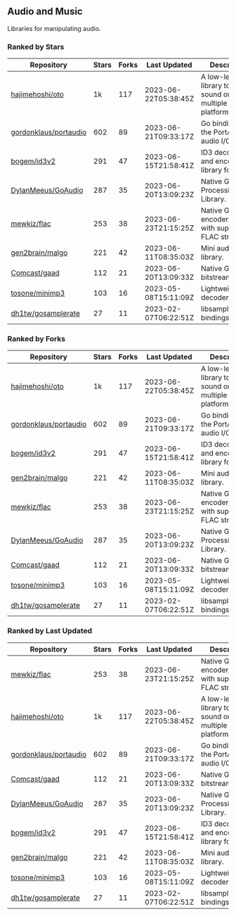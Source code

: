 ## Audio and Music

Libraries for manipulating audio.

### Ranked by Stars

| Repository | Stars | Forks | Last Updated | Description | 
|------------|-------|-------|--------------|-------------|
| [hajimehoshi/oto](https://github.com/hajimehoshi/oto) | 1k | 117 | 2023-06-22T05:38:45Z |  A low-level library to play sound on multiple platforms. |
| [gordonklaus/portaudio](https://github.com/gordonklaus/portaudio) | 602 | 89 | 2023-06-21T09:33:17Z |  Go bindings for the PortAudio audio I/O library. |
| [bogem/id3v2](https://github.com/bogem/id3v2) | 291 | 47 | 2023-06-15T21:58:41Z |  ID3 decoding and encoding library for Go. |
| [DylanMeeus/GoAudio](https://github.com/DylanMeeus/GoAudio) | 287 | 35 | 2023-06-20T13:09:23Z |  Native Go Audio Processing Library. |
| [mewkiz/flac](https://github.com/mewkiz/flac) | 253 | 38 | 2023-06-23T21:15:25Z |  Native Go FLAC encoder/decoder with support for FLAC streams. |
| [gen2brain/malgo](https://github.com/gen2brain/malgo) | 221 | 42 | 2023-06-11T08:35:03Z |  Mini audio library. |
| [Comcast/gaad](https://github.com/Comcast/gaad) | 112 | 21 | 2023-06-20T13:09:33Z |  Native Go AAC bitstream parser. |
| [tosone/minimp3](https://github.com/tosone/minimp3) | 103 | 16 | 2023-05-08T15:11:09Z |  Lightweight MP3 decoder library. |
| [dh1tw/gosamplerate](https://github.com/dh1tw/gosamplerate) | 27 | 11 | 2023-02-07T06:22:51Z |  libsamplerate bindings for go. |

### Ranked by Forks

| Repository | Stars | Forks | Last Updated | Description | 
|------------|-------|-------|--------------|-------------|
| [hajimehoshi/oto](https://github.com/hajimehoshi/oto) | 1k | 117 | 2023-06-22T05:38:45Z |  A low-level library to play sound on multiple platforms. |
| [gordonklaus/portaudio](https://github.com/gordonklaus/portaudio) | 602 | 89 | 2023-06-21T09:33:17Z |  Go bindings for the PortAudio audio I/O library. |
| [bogem/id3v2](https://github.com/bogem/id3v2) | 291 | 47 | 2023-06-15T21:58:41Z |  ID3 decoding and encoding library for Go. |
| [gen2brain/malgo](https://github.com/gen2brain/malgo) | 221 | 42 | 2023-06-11T08:35:03Z |  Mini audio library. |
| [mewkiz/flac](https://github.com/mewkiz/flac) | 253 | 38 | 2023-06-23T21:15:25Z |  Native Go FLAC encoder/decoder with support for FLAC streams. |
| [DylanMeeus/GoAudio](https://github.com/DylanMeeus/GoAudio) | 287 | 35 | 2023-06-20T13:09:23Z |  Native Go Audio Processing Library. |
| [Comcast/gaad](https://github.com/Comcast/gaad) | 112 | 21 | 2023-06-20T13:09:33Z |  Native Go AAC bitstream parser. |
| [tosone/minimp3](https://github.com/tosone/minimp3) | 103 | 16 | 2023-05-08T15:11:09Z |  Lightweight MP3 decoder library. |
| [dh1tw/gosamplerate](https://github.com/dh1tw/gosamplerate) | 27 | 11 | 2023-02-07T06:22:51Z |  libsamplerate bindings for go. |

### Ranked by Last Updated

| Repository | Stars | Forks | Last Updated | Description | 
|------------|-------|-------|--------------|-------------|
| [mewkiz/flac](https://github.com/mewkiz/flac) | 253 | 38 | 2023-06-23T21:15:25Z |  Native Go FLAC encoder/decoder with support for FLAC streams. |
| [hajimehoshi/oto](https://github.com/hajimehoshi/oto) | 1k | 117 | 2023-06-22T05:38:45Z |  A low-level library to play sound on multiple platforms. |
| [gordonklaus/portaudio](https://github.com/gordonklaus/portaudio) | 602 | 89 | 2023-06-21T09:33:17Z |  Go bindings for the PortAudio audio I/O library. |
| [Comcast/gaad](https://github.com/Comcast/gaad) | 112 | 21 | 2023-06-20T13:09:33Z |  Native Go AAC bitstream parser. |
| [DylanMeeus/GoAudio](https://github.com/DylanMeeus/GoAudio) | 287 | 35 | 2023-06-20T13:09:23Z |  Native Go Audio Processing Library. |
| [bogem/id3v2](https://github.com/bogem/id3v2) | 291 | 47 | 2023-06-15T21:58:41Z |  ID3 decoding and encoding library for Go. |
| [gen2brain/malgo](https://github.com/gen2brain/malgo) | 221 | 42 | 2023-06-11T08:35:03Z |  Mini audio library. |
| [tosone/minimp3](https://github.com/tosone/minimp3) | 103 | 16 | 2023-05-08T15:11:09Z |  Lightweight MP3 decoder library. |
| [dh1tw/gosamplerate](https://github.com/dh1tw/gosamplerate) | 27 | 11 | 2023-02-07T06:22:51Z |  libsamplerate bindings for go. |

